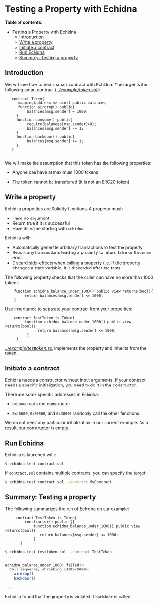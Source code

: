 # Testing a Property with Echidna

**Table of contents:**

- [Testing a Property with Echidna](#testing-a-property-with-echidna)
  - [Introduction](#introduction)
  - [Write a property](#write-a-property)
  - [Initiate a contract](#initiate-a-contract)
  - [Run Echidna](#run-echidna)
  - [Summary: Testing a property](#summary-testing-a-property)


## Introduction

We will see how to test a smart contract with Echidna. The target is the following smart contract (*[../example/token.sol](../example/token.sol)*):

```Solidity
   contract Token{
      mapping(address => uint) public balances;
      function airdrop() public{
          balances[msg.sender] = 1000;
     }
     function consume() public{
          require(balances[msg.sender]>0);
          balances[msg.sender] -= 1;
     }
     function backdoor() public{
          balances[msg.sender] += 1;
     }
   }
  
```

We will make the assumption that this token has the following properties:

- Anyone can have at maximum 1000 tokens

- The token cannot be transferred (it is not an ERC20 token)

## Write a property

Echidna properties are Solidity functions. A property must:
- Have no argument
- Return true if it is successful
- Have its name starting with `echidna`

Echidna will:
- Automatically generate arbitrary transactions to test the property.
- Report any transactions leading a property to return false or throw an error. 
- Discard side-effects when calling a property (i.e. if the property changes a state variable, it is discarded after the test)

The following property checks that the caller can have no more than 1000 tokens:

```Solidity
    function echidna_balance_under_1000() public view returns(bool){
         return balances[msg.sender] <= 1000;
    }
```

Use inheritance to separate your contract from your properties:

```Solidity
    contract TestToken is Token{
         function echidna_balance_under_1000() public view returns(bool){
               return balances[msg.sender] <= 1000;
          }
     }
```

*[../example/testtoken.sol](../example/testtoken.sol)* implements the property and inherits from the token.

## Initiate a contract

Echidna needs a constructor without input arguments.
If your contract needs a specific initialization, you need to do it in the constructor.

There are some specific addresses in Echidna:

- `0x30000` calls the constructor.

- `0x10000`, `0x20000`, and `0x30000` randomly call the other functions.

We do not need any particular initialization in our current example. As a result, our constructor is empty.

## Run Echidna

Echidna is launched with:

```bash
$ echidna-test contract.sol
```

If `contract.sol` contains multiple contracts, you can specify the target:

```bash
$ echidna-test contract.sol --contract MyContract
```

## Summary: Testing a property

The following summarizes the run of Echidna on our example:

```Solidity
     contract TestToken is Token{
         constructor() public {}
             function echidna_balance_under_1000() public view returns(bool){
                return balances[msg.sender] <= 1000;
             }
       }
```

```bash
$ echidna-test testtoken.sol --contract TestToken
...

echidna_balance_under_1000: failed!💥  
  Call sequence, shrinking (1205/5000):
    airdrop()
    backdoor()

...
```

Echidna found that the property is violated if `backdoor` is called.
